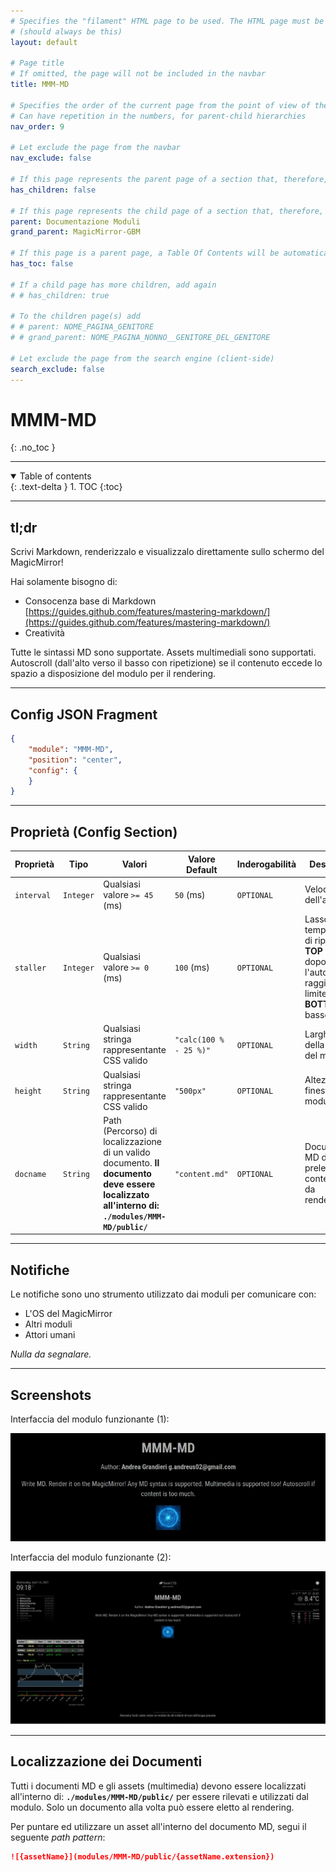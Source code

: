 ```yaml
---
# Specifies the "filament" HTML page to be used. The HTML page must be located in the "_layouts" folder.
# (should always be this)
layout: default

# Page title
# If omitted, the page will not be included in the navbar
title: MMM-MD

# Specifies the order of the current page from the point of view of the navbar
# Can have repetition in the numbers, for parent-child hierarchies
nav_order: 9

# Let exclude the page from the navbar
nav_exclude: false

# If this page represents the parent page of a section that, therefore, has children, specify it in the following way
has_children: false

# If this page represents the child page of a section that, therefore, has ONE parent page, specify it in the following way
parent: Documentazione Moduli
grand_parent: MagicMirror-GBM

# If this page is a parent page, a Table Of Contents will be automatically generated containing all related child pages. Use the option below to disable this functionality.
has_toc: false

# If a child page has more children, add again
# # has_children: true

# To the children page(s) add
# # parent: NOME_PAGINA_GENITORE
# # grand_parent: NOME_PAGINA_NONNO__GENITORE_DEL_GENITORE

# Let exclude the page from the search engine (client-side)
search_exclude: false
---
```


# MMM-MD
{: .no_toc }

---

<!-- Table of contents -->
<details open markdown="block">
  <summary>
    Table of contents
  </summary>
  {: .text-delta }
1. TOC
{:toc}
</details>

---

## tl;dr

Scrivi Markdown, renderizzalo e visualizzalo direttamente sullo schermo del MagicMirror!

Hai solamente bisogno di:

- Consocenza base di Markdown [https://guides.github.com/features/mastering-markdown/](https://guides.github.com/features/mastering-markdown/)
- Creatività

Tutte le sintassi MD sono supportate. Assets multimediali sono supportati. Autoscroll (dall'alto verso il basso con ripetizione)
se il contenuto eccede lo spazio a disposizione del modulo per il rendering.

---

## Config JSON Fragment

```json
{
    "module": "MMM-MD",
    "position": "center",
    "config": {
    }
}
```

---

## Proprietà (Config Section)

| Proprietà  | Tipo      | Valori                                                                                                                                        | Valore Default         | Inderogabilità | Descrizione                                                                                                                    |
| ---------- | --------- | --------------------------------------------------------------------------------------------------------------------------------------------- | ---------------------- | -------------- | ------------------------------------------------------------------------------------------------------------------------------ |
| `interval` | `Integer` | Qualsiasi valore `>= 45` (ms)                                                                                                                 | `50` (ms)              | `OPTIONAL`     | Velocità dell'autoscroll.                                                                                                      |
| `staller`  | `Integer` | Qualsiasi valore `>= 0` (ms)                                                                                                                  | `100` (ms)             | `OPTIONAL`     | Lasso di tempo prima di ripartire dal __TOP__ (dall'alto) dopo che l'autoscroll ha raggiunto il limite __BOTTOM__ (dal basso). |
| `width`    | `String`  | Qualsiasi stringa rappresentante CSS valido                                                                                                   | `"calc(100 % - 25 %)"` | `OPTIONAL`     | Larghezza della finestra del modulo.                                                                                           |
| `height`   | `String`  | Qualsiasi stringa rappresentante CSS valido                                                                                                   | `"500px"`              | `OPTIONAL`     | Altezza della finestra del modulo.                                                                                             |
| `docname`  | `String`  | Path (Percorso) di localizzazione di un valido documento. __Il documento deve essere localizzato all'interno di: `./modules/MMM-MD/public/`__ | `"content.md"`         | `OPTIONAL`     | Documento MD dal quale prelevare il contenuto MD da renderizzare.                                                              |

---

## Notifiche

Le notifiche sono uno strumento utilizzato dai moduli per comunicare con:

- L'OS del MagicMirror
- Altri moduli
- Attori umani

_Nulla da segnalare._

---

## Screenshots

Interfaccia del modulo funzionante (1):

[![module_focus](../../../assets/MMM-MD/module_focus.PNG)](../../../assets/MMM-MD/module_focus.PNG)

Interfaccia del modulo funzionante (2):

[![module_overview](../../../assets/MMM-MD/module_overview.PNG)](../../../assets/MMM-MD/module_overview.PNG)

---

## Localizzazione dei Documenti

Tutti i documenti MD e gli assets (multimedia) devono essere localizzati all'interno di: __`./modules/MMM-MD/public/`__
per essere rilevati e utilizzati dal modulo. Solo un documento alla volta può essere eletto al rendering.

Per puntare ed utilizzare un asset all'interno del documento MD, segui il seguente _path pattern_:

```md
![{assetName}](modules/MMM-MD/public/{assetName.extension})
```
